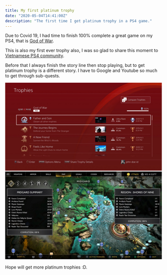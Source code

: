 ```yaml
---
title: My first platinum trophy
date: "2020-05-04T14:41:00Z"
description: "The first time I get platinum trophy in a PS4 game."
---
```


Due to Covid 19, I had time to finish 100% complete a great game on my PS4, that is [God of War](https://godofwar.playstation.com/).

This is also my first ever trophy also, I was so glad to share this moment to [Vietnamese PS4 community](https://www.facebook.com/groups/ps4vietnam/).

Before that I always finish the story line then stop playing, but to get platinum trophy is a different story. I have to Google and Youtube so much to get through sub-quests.

![My platinum trophy in God of War](./platinum-trophy.jpg)
![SIE Santa Monica Studio/Sony Interactive Entertainment](./platinum-trophy-midgard.jpg)

Hope will get more platinum trophies :D.
